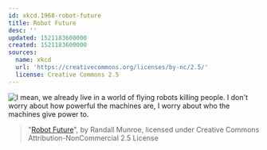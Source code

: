 ```yaml
---
id: xkcd.1968-robot-future
title: Robot Future
desc: ''
updated: 1521183600000
created: 1521183600000
sources:
  name: xkcd
  url: 'https://creativecommons.org/licenses/by-nc/2.5/'
  license: Creative Commons 2.5
---
```

![I mean, we already live in a world of flying robots killing people. I don't worry about how powerful the machines are, I worry about who the machines give power to.](https://imgs.xkcd.com/comics/robot_future.png)
> "[Robot Future](https://xkcd.com/1968/)", by Randall Munroe, licensed under Creative Commons Attribution-NonCommercial 2.5 License
